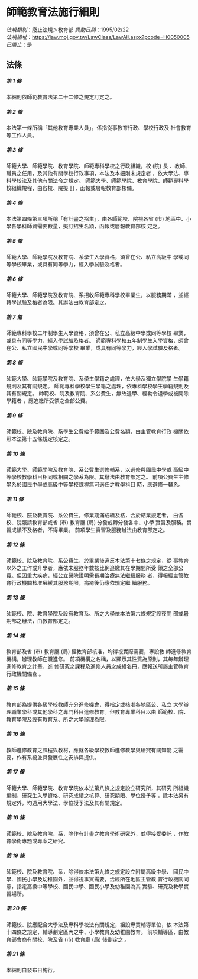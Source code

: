 # 師範教育法施行細則

*法規類別*：廢止法規＞教育部
*異動日期*：1995/02/22  
*法規網址*：https://law.moj.gov.tw/LawClass/LawAll.aspx?pcode=H0050005
*已廢止*：是


## 法條
##### 第 1 條
本細則依師範教育法第二十二條之規定訂定之。

##### 第 2 條
本法第一條所稱「其他教育專業人員」，係指從事教育行政、學校行政及
社會教育等工作人員。

##### 第 3 條
師範大學、師範學院、教育學院、師範專科學校之行政組織，校 (院) 長
、教師、職員之任用，及其他有關學校行政事項，本法及本細則未規定者
，依大學法、專科學校法及其他有關法令之規定。
師範大學、師範學院、教育學院、師範專科學校組織規程，由各校、院擬
訂，函報或層報教育部核備。

##### 第 4 條
本法第四條第三項所稱「有計畫之招生」，由各師範校、院視各省 (市)
地區中、小學各學科師資需要數量，擬訂招生名額，函報或層報教育部核
定之。

##### 第 5 條
師範大學、師範學院及教育院、系學生入學資格，須曾在公、私立高級中
學或同等學校畢業，或具有同等學力，經入學試驗及格者。

##### 第 6 條
師範大學、師範學院及教育院、系招收師範專科學校畢業生，以服務期滿
，並經轉學試驗及格者為限。其辦法由教育部定之。

##### 第 7 條
師範專科學校二年制學生入學資格，須曾在公、私立高級中學或同等學校
畢業，或具有同等學力，經入學試驗及格者。
師範專科學校五年制學生入學資格，須曾在公、私立國民中學或同等學校
畢業，或具有同等學力，經入學試驗及格者。

##### 第 8 條
師範大學、師範學院及教育院、系學生學籍之處理，依大學及獨立學院學
生學籍規則及其有關規定。
師範專科學校學生學籍之處理，依專科學校學生學籍規則及其有關規定。
師範校、院及教育院、系公費生，無故退學、經勒令退學或被開除學籍者
，應追繳所受領之全部公費。

##### 第 9 條
師範校、院及教育院、系學生公費給予範圍及公費名額，由主管教育行政
機關依照本法第十五條規定核定之。

##### 第 10 條
師範大學、師範學院及教育院、系公費生選修輔系，以選修與國民中學或
高級中等學校教學科目相同或相關之學系為限。其辦法由教育部定之。
前項公費生主修學系於國民中學或高級中等學校課程無可適任之教學科目
時，應選修一輔系。

##### 第 11 條
師範校、院及教育院、系公費生，修業期滿成績及格，合於結業規定者，
由各校、院報請教育部或省 (市) 教育廳 (局) 分發或轉分發各中、小學
實習及服務。實習成績不及格者，不得畢業。
前項學生實習及服務辦法由教育部定之。

##### 第 12 條
師範校、院及教育院、系公費生，於畢業後違反本法第十七條之規定，從
事教育以外之工作或升學者，應依未服務年數按比例追繳其在學期間所受
領之全部公費。但因重大疾病，經公立醫院證明需長期治療無法繼續服務
者，得報經主管教育行政機關核准展緩其服務期限，病癒後仍應依規定繼
續服務。

##### 第 13 條
師範校、院、教育學院及設有教育系、所之大學依本法第六條規定設夜間
部或暑期部之辦法，由教育部定之。

##### 第 14 條
教育部及省 (市) 教育廳 (局) 經教育部核准，均得視實際需要，專設教
師進修教育機構，辦理教師在職進修。
前項機構之名稱，以顯示其性質為原則，其每年辦理進修教育之計畫、進
修研究之課程及進修人員之成績名冊，應報送所屬主管教育行政機關備查
。

##### 第 15 條
教育部為提供各級學校教師充分進修機會，得指定或核准各地區公、私立
大學辦理職業學科或其他學科之專門科目進修教育。但教育專業科目以由
師範校、院、教育學院及設有教育系、所之大學辦理為限。

##### 第 16 條
教師進修教育之課程與教材，應就各級學校教師進修教學與研究有關知能
之需要，作有系統並具發展性之安排與提供。

##### 第 17 條
師範大學、師範學院、教育學院依本法第八條之規定設立研究所，其研究
所組織編制、研究生入學資格、研究成績之核算、研究期限、學位授予等
，除本法另有規定外，均適用大學法、學位授予法及其有關規定。

##### 第 18 條
師範校、院及教育院、系，除作有計畫之教育學術研究外，並得接受委託
，作教育學術專題或專案之研究。

##### 第 19 條
師範校、院及教育院、系，除得依本法第九條之規定設立附屬高級中學、
國民中學、國民小學及幼稚園外，並得視事實需要，洽經所在地區主管教
育行政機關同意，指定高級中等學校、國民中學、國民小學及幼稚園為其
實驗、研究及教學實習場所。

##### 第 20 條
師範校、院應配合大學法及專科學校法有關規定，組設專責輔導單位，依
本法第十四條之規定，輔導劃定區內之中、小學教育及幼稚園教育。
前項輔導區，由教育部會商有關校、院及省 (市) 教育廳 (局) 後劃定之
。

##### 第 21 條
本細則自發布日施行。


